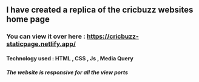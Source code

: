 ## I have created a replica of the cricbuzz websites home page 
### You can view it over here : https://cricbuzz-staticpage.netlify.app/
#### Technology used : HTML , CSS , Js , Media Query
##### The website is responsive for all the view ports
